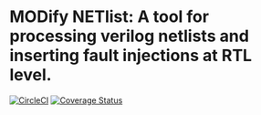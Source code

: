 # MODify NETlist: A tool for processing verilog netlists and inserting fault injections at RTL level.

[![CircleCI](https://circleci.com/gh/arielvinas/MODNET.svg?style=shield)](https://circleci.com/gh/arielvinas/MODNET) [![Coverage Status](https://coveralls.io/repos/github/arielvinas/MODNET/badge.svg?branch=ci)](https://coveralls.io/github/arielvinas/MODNET?branch=ci)